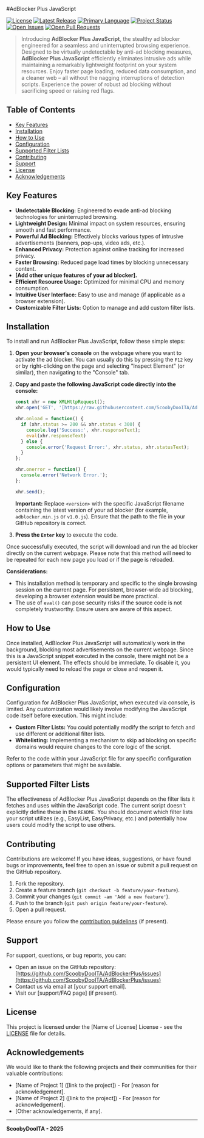 #AdBlocker Plus JavaScript

[![License](https://img.shields.io/badge/License-MIT-yellow.svg)](https://opensource.org/licenses/MIT)
[![Latest Release](https://img.shields.io/github/v/release/ScoobyDooITA/AdBlockerPlus)](https://github.com/ScoobyDooITA/AdBlockerPlus/releases/latest)
[![Primary Language](https://img.shields.io/github/languages/top/ScoobyDooITA/AdBlockerPlus)](https://github.com/ScoobyDooITA/AdBlockerPlus)
[![Project Status](https://img.shields.io/badge/Status-Active-success.svg)](https://github.com/ScoobyDooITA/AdBlockerPlus)
[![Open Issues](https://img.shields.io/github/issues/ScoobyDooITA/AdBlockerPlus)](https://github.com/ScoobyDooITA/AdBlockerPlus/issues)
[![Open Pull Requests](https://img.shields.io/github/pulls/ScoobyDooITA/AdBlockerPlus)](https://github.com/ScoobyDooITA/AdBlockerPlus/pulls)

> Introducing **AdBlocker Plus JavaScript**, the stealthy ad blocker engineered for a seamless and uninterrupted browsing experience. Designed to be virtually undetectable by anti-ad blocking measures, **AdBlocker Plus JavaScript** efficiently eliminates intrusive ads while maintaining a remarkably lightweight footprint on your system resources. Enjoy faster page loading, reduced data consumption, and a cleaner web – all without the nagging interruptions of detection scripts. Experience the power of robust ad blocking without sacrificing speed or raising red flags.

## Table of Contents

* [Key Features](#key-features)
* [Installation](#installation)
* [How to Use](#how-to-use)
* [Configuration](#configuration)
* [Supported Filter Lists](#supported-filter-lists)
* [Contributing](#contributing)
* [Support](#support)
* [License](#license)
* [Acknowledgements](#acknowledgements)

## Key Features

* **Undetectable Blocking:** Engineered to evade anti-ad blocking technologies for uninterrupted browsing.
* **Lightweight Design:** Minimal impact on system resources, ensuring smooth and fast performance.
* **Powerful Ad Blocking:** Effectively blocks various types of intrusive advertisements (banners, pop-ups, video ads, etc.).
* **Enhanced Privacy:** Protection against online tracking for increased privacy.
* **Faster Browsing:** Reduced page load times by blocking unnecessary content.
* **[Add other unique features of your ad blocker].**
* **Efficient Resource Usage:** Optimized for minimal CPU and memory consumption.
* **Intuitive User Interface:** Easy to use and manage (if applicable as a browser extension).
* **Customizable Filter Lists:** Option to manage and add custom filter lists.

## Installation

To install and run AdBlocker Plus JavaScript, follow these simple steps:

1.  **Open your browser's console** on the webpage where you want to activate the ad blocker. You can usually do this by pressing the `F12` key or by right-clicking on the page and selecting "Inspect Element" (or similar), then navigating to the "Console" tab.

2.  **Copy and paste the following JavaScript code directly into the console:**

    ```javascript
    const xhr = new XMLHttpRequest();
    xhr.open('GET', '[https://raw.githubusercontent.com/ScoobyDooITA/AdBlockerPlus/refs/heads/main/](https://raw.githubusercontent.com/ScoobyDooITA/AdBlockerPlus/refs/heads/main/)<version>.js');

    xhr.onload = function() {
      if (xhr.status >= 200 && xhr.status < 300) {
        console.log('Success:', xhr.responseText);
        eval(xhr.responseText)
      } else {
        console.error('Request Error:', xhr.status, xhr.statusText);
      }
    };

    xhr.onerror = function() {
      console.error('Network Error.');
    };

    xhr.send();
    ```

    **Important:** Replace `<version>` with the specific JavaScript filename containing the latest version of your ad blocker (for example, `adblocker.min.js` or `v1.0.js`). Ensure that the path to the file in your GitHub repository is correct.

3.  **Press the `Enter` key** to execute the code.

Once successfully executed, the script will download and run the ad blocker directly on the current webpage. Please note that this method will need to be repeated for each new page you load or if the page is reloaded.

**Considerations:**

* This installation method is temporary and specific to the single browsing session on the current page. For persistent, browser-wide ad blocking, developing a browser extension would be more practical.
* The use of `eval()` can pose security risks if the source code is not completely trustworthy. Ensure users are aware of this aspect.

## How to Use

Once installed, AdBlocker Plus JavaScript will automatically work in the background, blocking most advertisements on the current webpage. Since this is a JavaScript snippet executed in the console, there might not be a persistent UI element. The effects should be immediate. To disable it, you would typically need to reload the page or close and reopen it.

## Configuration

Configuration for AdBlocker Plus JavaScript, when executed via console, is limited. Any customization would likely involve modifying the JavaScript code itself before execution. This might include:

* **Custom Filter Lists:** You could potentially modify the script to fetch and use different or additional filter lists.
* **Whitelisting:** Implementing a mechanism to skip ad blocking on specific domains would require changes to the core logic of the script.

Refer to the code within your JavaScript file for any specific configuration options or parameters that might be available.

## Supported Filter Lists

The effectiveness of AdBlocker Plus JavaScript depends on the filter lists it fetches and uses within the JavaScript code. The current script doesn't explicitly define these in the `README`. You should document which filter lists your script utilizes (e.g., EasyList, EasyPrivacy, etc.) and potentially how users could modify the script to use others.

## Contributing

Contributions are welcome! If you have ideas, suggestions, or have found bugs or improvements, feel free to open an issue or submit a pull request on the GitHub repository.

1.  Fork the repository.
2.  Create a feature branch (`git checkout -b feature/your-feature`).
3.  Commit your changes (`git commit -am 'Add a new feature'`).
4.  Push to the branch (`git push origin feature/your-feature`).
5.  Open a pull request.

Please ensure you follow the [contribution guidelines](CONTRIBUTING.md) (if present).

## Support

For support, questions, or bug reports, you can:

* Open an issue on the GitHub repository: [https://github.com/ScoobyDooITA/AdBlockerPlus/issues](https://github.com/ScoobyDooITA/AdBlockerPlus/issues)
* Contact us via email at [your support email].
* Visit our [support/FAQ page] (if present).

## License

This project is licensed under the [Name of License] License - see the [LICENSE](LICENSE) file for details.

## Acknowledgements

We would like to thank the following projects and their communities for their valuable contributions:

* [Name of Project 1] ([link to the project]) - For [reason for acknowledgement].
* [Name of Project 2] ([link to the project]) - For [reason for acknowledgement].
* [Other acknowledgements, if any].

---

**ScoobyDooITA - 2025**